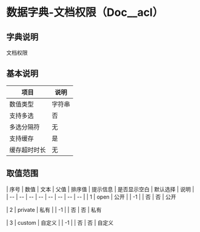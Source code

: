 # 数据字典-文档权限（Doc__acl）
## 字典说明
文档权限

## 基本说明
| 项目 | 说明 |
| -- | -- |
| 数值类型 | 字符串 |
| 支持多选 | 否 |
| 多选分隔符 | 无 |
| 支持缓存 | 是 |
| 缓存超时时长 | 无 |

## 取值范围
| 序号 | 数值 | 文本 | 父值 | 排序值 | 提示信息 | 是否显示空白 | 默认选择 | 说明 |
| -- | -- | -- | -- | -- | -- | -- | -- |
| 1 | open | 公开 |  | -1 |  | 否 | 否 | 公开

| 2 | private | 私有 |  | -1 |  | 否 | 否 | 私有

| 3 | custom | 自定义 |  | -1 |  | 否 | 否 | 自定义


